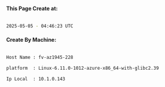 
   
#### This Page Create at:

```bash

2025-05-05 - 04:46:23 UTC

```

#### Create By Machine:

```bash

Host Name : fv-az1945-228

platform  : Linux-6.11.0-1012-azure-x86_64-with-glibc2.39

Ip Local  : 10.1.0.143

```

